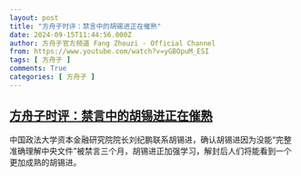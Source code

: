 ```yaml
---
layout: post
title: "方舟子时评：禁言中的胡锡进正在催熟"
date: 2024-09-15T11:44:56.000Z
author: 方舟子官方频道 Fang Zhouzi - Official Channel
from: https://www.youtube.com/watch?v=yGBOpuM_ESI
tags: [ 方舟子 ]
comments: True
categories: [ 方舟子 ]
---
```

<!--1726400696000-->
[方舟子时评：禁言中的胡锡进正在催熟](https://www.youtube.com/watch?v=yGBOpuM_ESI)
------

<div>
中国政法大学资本金融研究院院长刘纪鹏联系胡锡进，确认胡锡进因为没能“完整准确理解中央文件”被禁言三个月，胡锡进正加强学习，解封后人们将能看到一个更加成熟的胡锡进。
</div>

